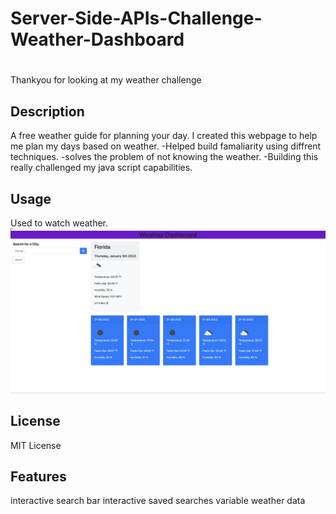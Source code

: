 # Server-Side-APIs-Challenge-Weather-Dashboard
# 
Thankyou for looking at my weather challenge


## Description 
A free weather guide for planning your day.
I created this webpage to help me plan my days based on weather. 
-Helped build famaliarity using diffrent techniques.
-solves the problem of not knowing the weather.
-Building this really challenged my java script capabilities.

## Usage

Used to watch weather.
![alt text](./Screen%20Shot%202023-01-05%20at%206.31.09%20PM.png)

## License

MIT License

## Features

interactive search bar
interactive saved searches
variable weather data